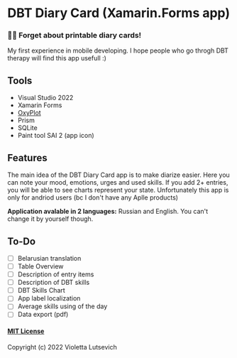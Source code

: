 # DBT Diary Card (Xamarin.Forms app)
### 📱🌱 Forget about printable diary cards!
My first experience in mobile developing. I hope people who go throgh DBT therapy will find this app usefull :)


## Tools
- Visual Studio 2022
- Xamarin Forms
- [OxyPlot](https://github.com/oxyplot/oxyplot)
- Prism
- SQLite
- Paint tool SAI 2 (app icon)

## Features
The main idea of the DBT Diary Card app is to make diarize easier.
Here you can note your mood, emotions, urges and used skills. If you add 2+ entries, you will be able to see charts represent your state.
Unfortunately this app is only for andriod users (bc I don't have any Aplle products) 

**Application avalable in 2 languages:** Russian and English. You can't change it by yourself though.

## To-Do
- [ ] Belarusian translation
- [ ] Table Overview
- [ ] Description of entry items
- [ ] Description of DBT skills
- [ ] DBT Skills Chart
- [ ] App label localization
- [ ] Average skills using of the day
- [ ] Data export (pdf)

#### [MIT License](https://github.com/attevinon/my-dbt-diary-card/blob/master/LICENSE)
Copyright (c) 2022 Violetta Lutsevich
